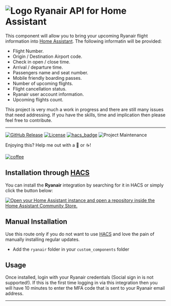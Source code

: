 # ![Logo](https://github.com/jampez77/Ryanair/blob/main/logo.png "Ryanair Logo") Ryanair API for Home Assistant

This component will allow you to bring your upcoming Ryanair flight information into [Home Assistant](https://www.home-assistant.io/). The following informatin will be provided:

* Flight Number.
* Origin / Destination Airport code.
* Check in open / close time.
* Arrival / departure time.
* Passengers name and seat number.
* Mobile friendly boarding passes.
* Number of upcoming flights.
* Flight cancellation status.
* Ryanair user account information.
* Upcoming flights count.

This project is very much a work in progress and there are still many issues that need addressing. If you have the skills, time and implication then please feel free to contribute.

---

[![GitHub Release][releases-shield]][releases]
[![License][license-shield]](LICENSE.md)
[![hacs_badge](https://img.shields.io/badge/HACS-Default-orange.svg?style=for-the-badge)](https://github.com/custom-components/hacs)
![Project Maintenance][maintenance-shield]


Enjoying this? Help me out with a :beers: or :coffee:!

[![coffee](https://www.buymeacoffee.com/assets/img/custom_images/black_img.png)](https://www.buymeacoffee.com/whenitworks)


## Installation through [HACS](https://hacs.xyz/)
You can install the **Ryanair** integration by searching for it in HACS or simply click the button below:

[![Open your Home Assistant instance and open a repository inside the Home Assistant Community Store.](https://my.home-assistant.io/badges/hacs_repository.svg)](https://my.home-assistant.io/redirect/hacs_repository/?owner=jampez77&repository=Ryanair)

## Manual Installation
Use this route only if you do not want to use [HACS](https://hacs.xyz/) and love the pain of manually installing regular updates.
* Add the `ryanair` folder in your `custom_components` folder

## Usage

Once installed, login with your Ryanair credentials (Social sign in is not supported!). If this is the first time logging in via this integration then you will have 10 minutes to enter the MFA code that is sent to your Ryanair email address.

---

[commits-shield]: https://img.shields.io/github/commit-activity/y/jampez77/Ryanairs.svg?style=for-the-badge
[commits]: https://github.com/jampez77/Ryanair/commits/main
[license-shield]: https://img.shields.io/github/license/jampez77/Ryanair.svg?style=for-the-badge
[maintenance-shield]: https://img.shields.io/badge/Maintainer-Jamie%20Nandhra--Pezone-blue
[releases-shield]: https://img.shields.io/github/v/release/jampez77/Ryanair.svg?style=for-the-badge
[releases]: https://github.com/jampez77/Ryanair/releases 
